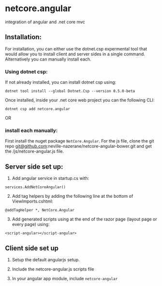 # netcore.angular
integration of angular and .net core mvc

## Installation:

For installation, you can either use the dotnet.csp expermental tool that would allow you to install client and server sides in a single command. Alternatively you can manually install each.

### Using dotnet csp:

If not already installed, you can install dotnet csp using:
```
dotnet tool install --global Dotnet.Csp --version 0.5.0-beta
```
Once installed, inside your .net core web project you can the following CLI:
```
dotnet csp add netcore.angular
```

OR

### install each manually:

First install the nuget package `NetCore.Angular`. 
For the js file, clone the git repo git@github.com:neville-nazerane/netcore-angular-bower.git and get the /js/netcore-angular.js file. 



## Server side set up:

1. Add angular service in startup.cs with: 
```
services.AddNetCoreAngular()
```
2. Add tag helpers by adding the following line at the bottom of ViewImports.cshtml: 
```
@addTagHelper *, NetCore.Angular
```
3. Add generated scripts using at the end of the razor page (layout page or every page) using: 
```
<script-angular></script-angular>
```

## Client side set up

1. Setup the default angularjs setup.

2. Include the netcore-angular.js scripts file

3. In your angular app module, include `netcore-angular`




